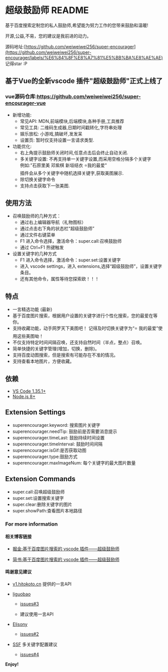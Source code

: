 # 超级鼓励师 README

基于百度搜索定制您的私人鼓励师,希望能为努力工作的您带来鼓励和温暖!

开源,公益,不易，您的建议是我前进的动力。

源码地址:[https://github.com/weiweiwei256/super-encourager](https://github.com/weiweiwei256/super-encourager/labels/%E6%84%8F%E8%A7%81%E5%BB%BA%E8%AE%AE) 记得star :P

## 基于Vue的全新vscode 插件"超级鼓励师"正式上线了
### vue源码仓库:https://github.com/weiweiwei256/super-encourager-vue
-  新增功能:
	-  常见API: MDN,前端模块,后端模块,各种手册,工具推荐
	-  常见工具: 二维码生成器,日期时间戳转化,字符串处理
	-  娱乐放松: 小游戏,搞破坏,发发呆
	-  设置页: 暂时仅支持设置一言请求类型.
- 功能优化:
	- 右上角提示鼓励师关闭时间,任意点击后会终止自动关闭.
	- 多关键字设置: 
	  不再支持单一关键字设置,而采用空格分隔多个关键字<br>
    例如:"石原里美 邓紫棋 新垣结衣 ⭐我的最爱"<br> 
    插件会从多个关键字中随机选择关键字,获取美图展示.
  - 除切换关键字命令
  - 支持点击获取下一张美图.

## 使用方法

-   召唤鼓励师的几种方式：
    -   通过右上编辑器导航（礼物图标）
    -   通过点击右下角的状态栏“超级鼓励师”
    -   通过文件右键菜单
    -   F1 进入命令选择，激活命令：super.call:召唤鼓励师
    -   通过 Ctrl+F1 热键触发
-   设置关键字的几种方式
    -   F1 进入命令选择，激活命令：super.set:设置关键字
    -   进入 vscode settings，进入 extensions,选择“超级鼓励师”，设置关键字条目。
    -   还有其他命令，属性等待您探索欧！！！

## 特点

-   一言精选功能 (最新)
-   基于百度图片搜索，根据用户设置的关键字进行个性化搜索，您的最爱在等你。
-   支持收藏功能，动手网罗天下美图吧！ 记得及时切换关键字为“⭐ 我的最爱”使用这些美图呦！
-   不仅支持特定时间间隔召唤，还支持自然时间（半点，整点）召唤。
-   简单快捷的关键字管理(增加，切换，删除)。
-   支持百度动图搜索，但是搜索有可能存在不准的情况。
-   支持查看本地图片，方便收藏。

## 依赖

-   [VS Code 1.35.1+](https://code.visualstudio.com/)
-   [Node.js 8+](https://nodejs.org)

## Extension Settings

-   superencourager.keyword: 搜索图片关键字
-   superencourager.needTip: 鼓励前是否需要消息提示
-   superencourager.timeLast: 鼓励持续时间设置
-   superencourager.timeInterval: 鼓励时间间隔
-   superencourager.isGif:是否获取动图
-   superencourager.type:鼓励方式
-   superencourager.maxImageNum: 每个关键字的最大图片数量

## Extension Commands

-   super.call:召唤超级鼓励师
-   super.set:设置搜索关键字
-   super.clear:删除关键字的图片
-   super.showPath:查看图片本地路径

### For more information

#### 相关博客链接

-   [掘金:基于百度图片搜索的 vscode 插件——超级鼓励师](https://juejin.im/post/5d4d138951882575595c44e0)

-   [简书:基于百度图片搜索的 vscode 插件——超级鼓励师](https://www.jianshu.com/p/ae750a86eaf8)

#### 鸣谢意见建议
-  [v1.hitokoto.cn](v1.hitokoto.cn) 提供的一言API

-  [liguobao](https://github.com/liguobao) 

    - [issues#3](https://github.com/weiweiwei256/super-encourager/issues/3)

    - 建议使用一言API

-  [Elisony](https://github.com/Elisony) 
    - [issues#2](https://github.com/weiweiwei256/super-encourager/issues/2)

-  [SSF](https://github.com/SSFsystem) 多关键字配置建议
    - [issues#4](https://github.com/weiweiwei256/super-encourager/issues/4)

**Enjoy!**
